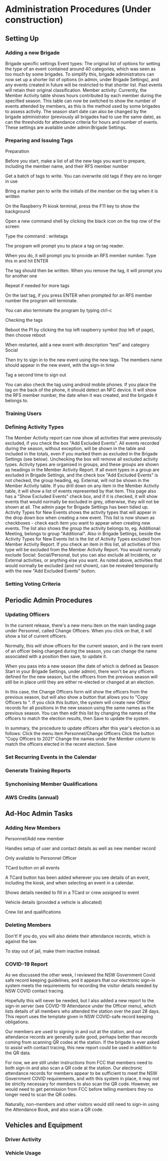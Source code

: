 # Administration Procedures (Under construction)

## Setting Up

### Adding a new Brigade

Brigade specific settings
Event types: The original list of options for setting the type of an event contained around 40 categories, 
which was seen as too much by some brigades. To simplify this, brigade administrators can now set up a 
shorter list of options (in admin, under Brigade Settings), and any events created in future will be 
restricted to that shorter list. Past events will retain their original classification.
Member activity: Currently, the Member Activity table shows hours contributed by each member during the specified season. 
This table can now be switched to show the number of events attended by members, as this is the method used by 
some brigades to assess activity. The season start date can also be changed by the brigade administrator 
(previously all brigades had to use the same date), as can the thresholds for attendance criteria for hours and 
number of events. 
These settings are available under admin:Brigade Settings.


### Preparing and Issuing Tags

Preparation

Before you start, make a list of all the new tags you want to prepare, including the member name, and their 
RFS member number

Get a batch of tags to write. You can overwrite old tags if they are no longer in use

Bring a marker pen to write the initials of the member on the tag when it is written

On the Raspberry Pi kiosk terminal, press the F11 key to show the background

Open a new command shell by clicking the black icon on the top row of the screen

Type the command : writetags

The program will prompt you to place a tag on tag reader. 

When you do, it will prompt you to provide an RFS member number. Type this in and hit ENTER

The tag should then be written. When you remove the tag, it will prompt you for another one

Repeat if needed for more tags

On the last tag, if you press ENTER when prompted for an RFS member number the program will terminate.

You can also terminate the program by typing ctrl-c

Checking the tags

Reboot the PI by clicking the top left raspberry symbol (top left of page), then choose reboot

When restarted, add a new event with description “test” and category Social

Then try to sign in to the new event using the new tags. The members name should appear in the new event, 
with the sign-in time

Tag a second time to sign out

You can also check the tag using android mobile phones. If you place the tag on the back of the phone, 
it should detect an NFC device. It will show the RFS member number, 
the date when it was created, and the brigade it belongs to.

### Training Users

### Defining Activity Types

The Member Activity report can now show all activities that were previously excluded, 
if you check the box "Add Excluded Events". All events recorded during the season, without exception, 
will be shown in the table and included in the totals, even if you marked them as excluded in the 
Brigade Settings (see below). 
Unchecking the box will remove all excluded activity types.
Activity types are organised in groups, and these groups are shown as headings in the Member Activity Report. 
If all event types in a group are excluded in Brigade Settings, and the check box "Add Excluded Events" is not checked, 
the group heading, eg. External, will not be shown in the Member Activity table.
If you drill down on any item in the Member Activity table, it will show a list of events represented by that item. 
This page also has a "Show Excluded Events" check box, and if it is checked, it will show events that would normally 
be excluded in grey, otherwise, they will not be shown at all.
The admin page for Brigade Settings has been tidied up. Activity Types for New Events shows the activity types that 
will appear in the drop down box when creating a new event. This list is now shown as checkboxes - check each item 
you want to appear when creating new events.  The list also shows the group the activity belongs to, 
eg.  Additional: Meeting, belongs to group "Additional".
Also in Brigade Settings, beside the Activity Types for New Events list is the list of Activity Types excluded from 
Member Activity Report. If you check an item in this list, all activities of this type will be excluded from 
the Member Activity Report. You would normally exclude Social: Social/Personal, but you can also exclude all Incidents, 
or External activities, or anything else you want. As noted above, activities that would normally be excluded (and not shown), 
can be revealed temporarily with the new "Add Excluded Events" button.

### Setting Voting Criteria


## Periodic Admin Procedures


### Updating Officers

In the current release, there's a new menu item on the main landing page under Personnel, called Change Officers. 
When you click on that, it will show a list of current officers.

Normally, this will show officers for the current season, and in the rare event of an officer being changed during the 
season, you can change the name associated with a position then save, to update it.

When you pass into a new season (the date of which is defined as Season Start in your Brigade Settings, under admin), 
there won't be any officers defined for the new season, but the officers from the previous season will still be in place 
until they are either re-elected or changed at an election.

In this case, the Change Officers form will show the officers from the previous season, but will also show a button 
that allows you to "Copy Officers to <new season>". If you click this button, the system will create new Officer 
records for all positions in the new season using the same names as the previous season. You can then edit this list 
by changing the names of the officers to match the election results, then Save to update the system.

In summary, the procedure to update officers after this year's election is as follows:
Click the menu item Personnel/Change Officers
Click the button "Copy Officers to 2021"
Change the names under the Member column to match the officers elected in the recent election.
Save


### Set Recurring Events in the Calendar

### Generate Training Reports

### Synchonising Member Qualifications

### AWS Credits (annual)


## Ad-Hoc Admin Tasks

### Adding New Members

Personnel/Add new member

Handles setup of user and contact details as well as new member record

Only available to Personnel Officer

TCard button on all events

A TCard button has been added wherever you see details of an event, 
including the kiosk, and when selecting an event in a calendar.

Shows details needed to fill in a TCard or crew assigned to event

Vehicle details (provided a vehicle is allocated)

Crew list and qualifications

### Deleting Members

Don't! If you do, you will also delete their attendance records, which is against the law.

To stay out of jail, make them inactive instead.

### COVID-19 Report

As we discussed the other week, I reviewed the NSW Government Covid safe record keeping guidelines, and it 
appears that our electronic sign-in system meets the requirements for recording the visitor details needed by 
NSW COVID contact tracing.

Hopefully this will never be needed, but I also added a new report to the sign-in server (see COVID-19 Attendance 
under the Officer menu), which lists details of all members who attended the station over the past 28 days. 
This report uses the template given in NSW COVID-safe record keeping obligations.

Our members are used to signing in and out at the station, and our attendance records are generally quite good, 
perhaps better than records coming from scanning QR codes at the station. If the brigade is ever asked to assist 
with contact tracing, this new report could be used in addition to the QR data.

For now, we are still under instructions from FCC that members need to both sign-in and also scan a QR code at the station. 
Our electronic attendance records for members appear to be sufficient to meet the NSW Government COVID requirements, 
and with this system in place, it may not be strictly necessary for members to also scan the QR code. However, 
we would need to get permission from FCC before telling members they no longer need to scan the QR codes.

Naturally, non-members and other visitors would still need to sign-in using the Attendance Book, and also scan a QR code.



## Vehicles and Equipment

### Driver Activity

### Vehicle Usage
